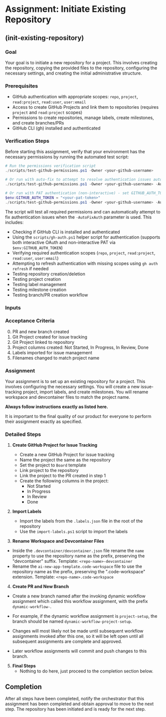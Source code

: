 # Assignment: Initiate Existing Repository

## (init-existing-repository)

### Goal

Your goal is to initiate a new repository for a project. This involves creating the repository, copying the provided files to the repository, configuring the necessary settings, and creating the initial administrative structure.

### Prerequisites

- GitHub authentication with appropriate scopes: `repo`, `project`, `read:project`, `read:user`, `user:email`
- Access to create GitHub Projects and link them to repositories (requires `project` and `read:project` scopes)
- Permissions to create repositories, manage labels, create milestones, and create branches/PRs
- GitHub CLI (gh) installed and authenticated

### Verification Steps

Before starting this assignment, verify that your environment has the necessary permissions by running the automated test script:

```powershell
# Run the permissions verification script
./scripts/test-github-permissions.ps1 -Owner <your-github-username>

# Or run with auto-fix to attempt to resolve authentication issues automatically
./scripts/test-github-permissions.ps1 -Owner <your-github-username> -AutoFixAuth

# Or run with PAT authentication (non-interactive) - set GITHUB_AUTH_TOKEN environment variable first
$env:GITHUB_AUTH_TOKEN = "<your-pat-token>"
./scripts/test-github-permissions.ps1 -Owner <your-github-username> -AutoFixAuth
```

The script will test all required permissions and can automatically attempt to fix authentication issues when the `-AutoFixAuth` parameter is used. This includes:
- Checking if GitHub CLI is installed and authenticated
- Using the `scripts/gh-auth.ps1` helper script for authentication (supports both interactive OAuth and non-interactive PAT via `$env:GITHUB_AUTH_TOKEN`)
- Verifying required authentication scopes (`repo`, `project`, `read:project`, `read:user`, `user:email`)
- Attempting to refresh authentication with missing scopes using `gh auth refresh` if needed
- Testing repository creation/deletion
- Testing project creation
- Testing label management
- Testing milestone creation
- Testing branch/PR creation workflow


### Inputs

### Acceptance Criteria

0. PR and new branch created
1. Git Project created for issue tracking
2. Git Project linked to repository
3. Project columns created: Not Started, In Progress, In Review, Done
4. Labels imported for issue management
5. Filenames changed to match project name

### Assignment
 
Your assignment is to set up an existing repository for a project. This involves configuring the necessary settings. You will create a new issue-tracking project, import labels, and create milestones. You will rename workspace and devcontainer files to match the project name.

**Always follow instructions exactly as listed here.**

It is important to the final quality of our product for everyone to perform their assignment exactly as specified.

### Detailed Steps

1. **Create GitHub Project for Issue Tracking**
   - Create a new GitHub Project for issue tracking
   - Name the project the same as the repository
   - Set the project to `Board` template
   - Link project to the repository
   - Link the project to the PR created in step 1
   - Create the following columns in the project:
     - Not Started
     - In Progress
     - In Review
     - Done

2. **Import Labels**
   - Import the labels from the `.labels.json` file in the root of the repository
   - Use the `import-labels.ps1` script to import the labels

3.  **Rename Workspace and Devcontainer Files**
   - Inside the `.devcontainer/devcontainer.json` file rename the `name` property to use the repository name as the prefix, preserving the "devcontainer" suffix. Template: `<repo-name>-devcontainer`
   - Rename the `ai-new-app-template.code-workspace` file to use the repository name as the prefix, preserving the ".code-workspace" extension. Template: `<repo-name>.code-workspace`

4. **Create PR and New Branch**
- Create a new branch named after the invoking dynamic workflow assignment which called this workflow assignment, with the prefix `dynamic-workflow-`.
- For example, if the dynamic workflow assignment is `project-setup`, the branch should be named `dynamic-workflow-project-setup`.

- Changes will most likely not be made until subsequent workflow assignments invoked after this one, so it will be left open until all subsequent assignments are complete and approved.
- Later workflow assignments will commit and push changes to this branch.

5. **Final Steps**
   - Nothing to do here, just proceed to the completion section below. 

## Completion

After all steps have been completed, notify the orchestrator that this assignment has been completed and obtain approval to move to the next step. The repository has been initiated and is ready for the next step.

